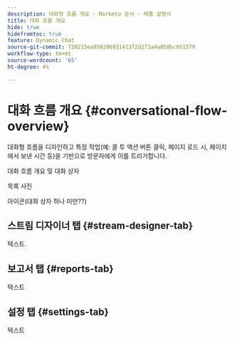 ```yaml
---
description: 대화형 흐름 개요 - Marketo 문서 - 제품 설명서
title: 대화 흐름 개요
hide: true
hidefromtoc: true
feature: Dynamic Chat
source-git-commit: 720215ea958206931413f2d273a4a058bc051579
workflow-type: tm+mt
source-wordcount: '65'
ht-degree: 4%

---
```


# 대화 흐름 개요 {#conversational-flow-overview}

대화형 흐름을 디자인하고 특정 작업(예: 콜 투 액션 버튼 클릭, 페이지 로드 시, 페이지에서 보낸 시간 등)을 기반으로 방문자에게 이를 트리거합니다.

대화 흐름 개요 및 대화 상자

목록 사진

아이콘(대화 상자 하나 미만??)

## 스트림 디자이너 탭 {#stream-designer-tab}

텍스트.

## 보고서 탭 {#reports-tab}

텍스트

## 설정 탭 {#settings-tab}

텍스트


